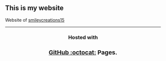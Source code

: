 <h2>This is my website</h2>
<p>Website of <a href="https://github.com/smileycreations15/">smileycreations15</a></p>
<hr>
<h3 align="center">Hosted with <a href="https://github.com/"><h3 align="center">GitHub :octocat:</a> Pages.</h3>
